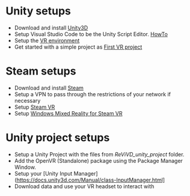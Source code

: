 # Unity setups

* Download and install [Unity3D](https://unity3d.com/fr/get-unity/download)
* Setup Visual Studio Code to be the Unity Script Editor. [HowTo](https://code.visualstudio.com/docs/other/unity)
* Setup the [VR environment](https://unity3d.com/fr/learn/tutorials/topics/virtual-reality/resources-getting-started-vr)
* Get started with a simple project as [First VR project](https://unity3d.com/fr/learn/tutorials/topics/xr/getting-started-vr-development) 

# Steam setups

* Download and install [Steam](https://store.steampowered.com/about/?l=french)
* Setup a VPN to pass through the restrictions of your network if necessary
* Setup [Steam VR](https://store.steampowered.com/steamvr?l=french)
* Setup [Windows Mixed Reality for Steam VR](https://store.steampowered.com/app/719950/Windows_Mixed_Reality_for_SteamVR/)

# Unity project setups
* Setup a Unity Project with the files from *ReViVD_unity_project* folder.
* Add the OpenVR (Standalone) package using the Package Manager Window.
* Setup your [Unity Input Manager](https://docs.unity3d.com/Manual/class-InputManager.html]
* Download data and use your VR headset to interact with




